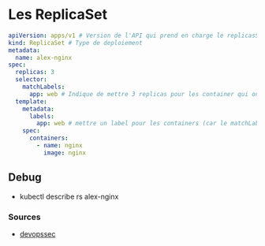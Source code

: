 # Les ReplicaSet 

```yml
apiVersion: apps/v1 # Version de l'API qui prend en charge le replicasSets
kind: ReplicaSet # Type de deploiement
metadata:
  name: alex-nginx
spec:
  replicas: 3
  selector:
    matchLabels:
      app: web # Indique de mettre 3 replicas pour les container qui on le label "web"
  template:
    metadata:
      labels:
        app: web # mettre un label pour les containers (car le matchLabels demande "web")
    spec:
      containers:
        - name: nginx
          image: nginx
```


## Debug

- kubectl describe rs alex-nginx


### Sources

- [devopssec](https://devopssec.fr/article/gerer-manipuler-replicasets-kubernetes)

